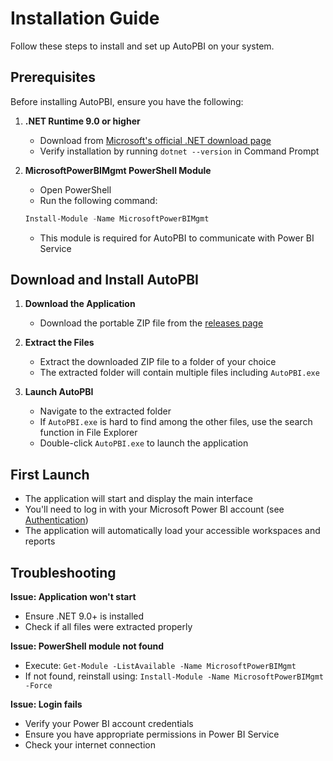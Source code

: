 # Installation Guide

Follow these steps to install and set up AutoPBI on your system.

## Prerequisites

Before installing AutoPBI, ensure you have the following:

1. **.NET Runtime 9.0 or higher**
   - Download from [Microsoft's official .NET download page](https://dotnet.microsoft.com/download)
   - Verify installation by running `dotnet --version` in Command Prompt

2. **MicrosoftPowerBIMgmt PowerShell Module**
   - Open PowerShell
   - Run the following command:
   ```powershell
   Install-Module -Name MicrosoftPowerBIMgmt
   ```
   - This module is required for AutoPBI to communicate with Power BI Service

## Download and Install AutoPBI

1. **Download the Application**
   - Download the portable ZIP file from the [releases page](https://github.com/escanosimon/AutoPBI/releases/)

2. **Extract the Files**
   - Extract the downloaded ZIP file to a folder of your choice
   - The extracted folder will contain multiple files including `AutoPBI.exe`

3. **Launch AutoPBI**
   - Navigate to the extracted folder
   - If `AutoPBI.exe` is hard to find among the other files, use the search function in File Explorer
   - Double-click `AutoPBI.exe` to launch the application

## First Launch

- The application will start and display the main interface
- You'll need to log in with your Microsoft Power BI account (see [Authentication](../features/authentication/))
- The application will automatically load your accessible workspaces and reports

## Troubleshooting

**Issue: Application won't start**
- Ensure .NET 9.0+ is installed
- Check if all files were extracted properly

**Issue: PowerShell module not found**
- Execute: `Get-Module -ListAvailable -Name MicrosoftPowerBIMgmt`
- If not found, reinstall using: `Install-Module -Name MicrosoftPowerBIMgmt -Force`

**Issue: Login fails**
- Verify your Power BI account credentials
- Ensure you have appropriate permissions in Power BI Service
- Check your internet connection 
